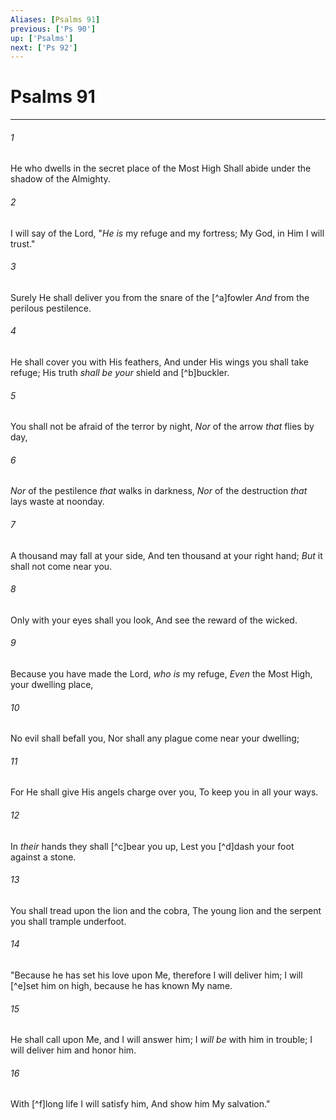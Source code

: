 ```yaml
---
Aliases: [Psalms 91]
previous: ['Ps 90']
up: ['Psalms']
next: ['Ps 92']
---
```

# Psalms 91

***


###### 1 
He who dwells in the secret place of the Most High Shall abide under the shadow of the Almighty. 

###### 2 
I will say of the Lord, "_He is_ my refuge and my fortress; My God, in Him I will trust." 

###### 3 
Surely He shall deliver you from the snare of the [^a]fowler _And_ from the perilous pestilence. 

###### 4 
He shall cover you with His feathers, And under His wings you shall take refuge; His truth _shall be your_ shield and [^b]buckler. 

###### 5 
You shall not be afraid of the terror by night, _Nor_ of the arrow _that_ flies by day, 

###### 6 
_Nor_ of the pestilence _that_ walks in darkness, _Nor_ of the destruction _that_ lays waste at noonday. 

###### 7 
A thousand may fall at your side, And ten thousand at your right hand; _But_ it shall not come near you. 

###### 8 
Only with your eyes shall you look, And see the reward of the wicked. 

###### 9 
Because you have made the Lord, _who is_ my refuge, _Even_ the Most High, your dwelling place, 

###### 10 
No evil shall befall you, Nor shall any plague come near your dwelling; 

###### 11 
For He shall give His angels charge over you, To keep you in all your ways. 

###### 12 
In _their_ hands they shall [^c]bear you up, Lest you [^d]dash your foot against a stone. 

###### 13 
You shall tread upon the lion and the cobra, The young lion and the serpent you shall trample underfoot. 

###### 14 
"Because he has set his love upon Me, therefore I will deliver him; I will [^e]set him on high, because he has known My name. 

###### 15 
He shall call upon Me, and I will answer him; I _will be_ with him in trouble; I will deliver him and honor him. 

###### 16 
With [^f]long life I will satisfy him, And show him My salvation."
